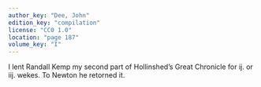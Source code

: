 ```yaml
---
author_key: "Dee, John"
edition_key: "compilation"
license: "CC0 1.0"
location: "page 187"
volume_key: "I"
---
```

I lent Randall Kemp my second part of Hollinshed’s Great Chronicle for ij. or
iij. wekes. To Newton he retorned it.
